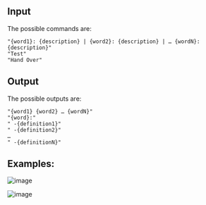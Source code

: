 ## Input

The possible commands are:

    "{word1}: {description} | {word2}: {description} | … {wordN}: {description}"
  	"Test"
  	"Hand Over"
    
## Output

The possible outputs are:

	"{word1} {word2} … {wordN}"
	"{word}:"
    " -{definition1}"
    " -{definition2}"
    …
    " -{definitionN}"

## Examples:

![image](https://user-images.githubusercontent.com/45227327/206109327-67c3ba7a-ed85-407c-a649-20c27517a5e8.png)

![image](https://user-images.githubusercontent.com/45227327/206109363-983ccc4b-d104-4b22-bc57-8080f9c5bc2f.png)
